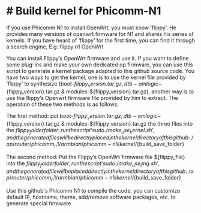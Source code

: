 # # Build kernel for Phicomm-N1


If you use Phicomm N1 to install OpenWrt, you must know ‘flippy’. He provides many versions of openwrt firmware for N1 and shares his series of kernels. If you have heard of ‘flippy’ for the first time, you can find it through a search engine, E.g: flippy n1 OpenWrt

You can install Flippy’s OpenWrt firmware and use it. If you want to define some plug-ins and make your own dedicated op firmware, you can use this script to generate a kernel package adapted to this github source code. You have two ways to get the kernel, one is to use the kernel file provided by ‘flippy’ to synthesize (boot-${flippy_version}.tar.gz, dtb-amlogic-${flippy_version}.tar.gz & modules-${flippy_version}.tar.gz), another way is to use the flippy’s Openwrt firmware file provided by him to extract. The operation of these two methods is as follows:

The first method: put boot-${flippy_version}.tar.gz, dtb-amlogic-${flippy_version}.tar.gz & modules-${flippy_version}.tar.gz the three files into the ${flippy_folder} folder, run the script ‘sudo ./make_use_kernel.sh’, and the generated files will be directly placed in the kernel directory of this github: ~/op/router/phicomm_n1/armbian/phicomm-n1/kernel/${build_save_folder}

The second method: Put the Flippy’s OpenWrt firmware file ${flippy_file} into the ${flippy_folder} folder, run the script ‘sudo ./make_use_img.sh’, and the generated file will be placed directly in the kernel directory of this github: ~/op/router/phicomm_n1/armbian/phicomm-n1/kernel/${build_save_folder}


Use this github's Phicomm N1 to compile the code, you can customize default IP, hostname, theme, add/remove software packages, etc. to generate special firmware.
